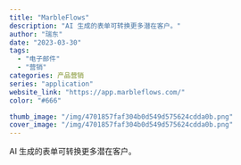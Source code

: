 ```yaml
---
title: "MarbleFlows"
description: "AI 生成的表单可转换更多潜在客户。"
author: "瑞东"
date: "2023-03-30"
tags:
  - "电子邮件"
  - "营销"
categories: 产品营销
series: "application"
website_link: "https://app.marbleflows.com/"
color: "#666"

thumb_image: "/img/4701857faf304b0d549d575624cdda0b.png"
cover_image: "/img/4701857faf304b0d549d575624cdda0b.png"
---
```


AI 生成的表单可转换更多潜在客户。